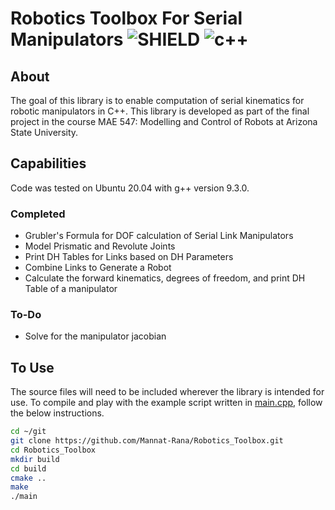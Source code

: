 # Robotics Toolbox For Serial Manipulators ![SHIELD](https://img.shields.io/badge/Project%20Status%3A-Ongoing-yellow?style=for-the-badge) ![c++](https://camo.githubusercontent.com/6301a47e098ea0b84260920a75b5a71f121c5a0b55965dff8ad80bd60db208c7/68747470733a2f2f696d672e736869656c64732e696f2f7374617469632f76313f7374796c653d666f722d7468652d6261646765266d6573736167653d4325324225324226636f6c6f723d303035393943266c6f676f3d43253242253242266c6f676f436f6c6f723d464646464646266c6162656c3d)

## About
The goal of this library is to enable computation of serial kinematics for robotic manipulators in C++. This library is developed as part of the final project in the course MAE 547: Modelling and Control of Robots at Arizona State University.

## Capabilities

Code was tested on Ubuntu 20.04 with g++ version 9.3.0.

### Completed
- Grubler's Formula for DOF calculation of Serial Link Manipulators
- Model Prismatic and Revolute Joints
- Print DH Tables for Links based on DH Parameters
- Combine Links to Generate a Robot
- Calculate the forward kinematics, degrees of freedom, and print DH Table of a manipulator

### To-Do
- Solve for the manipulator jacobian


## To Use

The source files will need to be included wherever the library is intended for use. To compile and play with the example script written in [main.cpp](https://github.com/Mannat-Rana/Robotics_Toolbox/blob/main/src/main.cpp), follow the below instructions.

```bash
cd ~/git
git clone https://github.com/Mannat-Rana/Robotics_Toolbox.git
cd Robotics_Toolbox
mkdir build
cd build
cmake ..
make
./main
```
